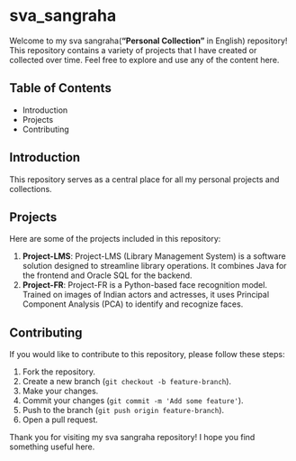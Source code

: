# sva_sangraha

Welcome to my sva sangraha(**“Personal Collection”** in English) repository! This repository contains a variety of projects that I have created or collected over time. Feel free to explore and use any of the content here.

## Table of Contents

- Introduction
- Projects
- Contributing

## Introduction

This repository serves as a central place for all my personal projects and collections.

## Projects

Here are some of the projects included in this repository:

1. **Project-LMS**: Project-LMS (Library Management System) is a software solution designed to streamline library operations. It combines Java for the frontend and Oracle SQL for the backend.
2. **Project-FR**: Project-FR is a Python-based face recognition model. Trained on images of Indian actors and actresses, it uses Principal Component Analysis (PCA) to identify and recognize faces.

## Contributing

If you would like to contribute to this repository, please follow these steps:

1. Fork the repository.
2. Create a new branch (`git checkout -b feature-branch`).
3. Make your changes.
4. Commit your changes (`git commit -m 'Add some feature'`).
5. Push to the branch (`git push origin feature-branch`).
6. Open a pull request.


Thank you for visiting my sva sangraha repository! I hope you find something useful here.
